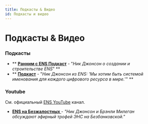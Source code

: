 ```yaml
---
title: Подкасты & Видео
id: Подкасты и видео
---
```


# Подкасты & Видео

### Подкасты

* ** [**Ранним с ENS Подкаст**](https://open.spotify.com/episode/6DoSULJSKHjUhujODHd5Wq) - "_Ник Джонсон о создании и строительстве ENS_" **
* ** [**Подкаст**](https://open.spotify.com/episode/1QA3O4SPdmdo4Pc34JWFOB) - "_Ник Джонсон из ENS: 'Мы хотим быть системой именования для каждого цифрового ресурса в мире._'" **

### Youtube

См. официальный [ENS YouTube](https://www.youtube.com/c/ENSdomains) канал.

* [**ENS на Безжалостных** ](https://www.youtube.com/watch?v=jwadHC5ha-E)- _"Ник Джонсон и Брэнли Милеган обсуждают эфирный трофей ЭНС на Безбанковской."_
